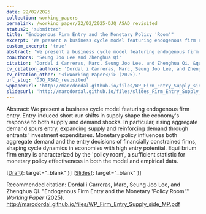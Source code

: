 ```yaml
---
date: 22/02/2025
collection: working_papers
permalink: /working_paper/22/02/2025-DJQ_ASAD_revisited
status2: 'submitted'
title: "Endogenous Firm Entry and the Monetary Policy 'Room'"
excerpt: 'We present a business cycle model featuring endogenous firm entry. Entry-induced short-run shifts in supply shape the economy&apos;s response to both supply and demand shocks. In particular, rising aggregate demand spurs entry, expanding supply and reinforcing demand through entrants&apos; investment expenditures. Monetary policy influences both aggregate demand and the entry decisions of financially constrained firms, shaping cycle dynamics in economies with high entry potential. Equilibrium firm entry is characterized by the &apos;policy room&apos;, a sufficient statistic for monetary policy effectiveness in both the model and empirical data.'
custom_excerpt: 'true'
abstract: 'We present a business cycle model featuring endogenous firm entry. Entry-induced short-run shifts in supply shape the economy&apos;s response to both supply and demand shocks. In particular, rising aggregate demand spurs entry, expanding supply and reinforcing demand through entrants&apos; investment expenditures. Monetary policy influences both aggregate demand and the entry decisions of financially constrained firms, shaping cycle dynamics in economies with high entry potential. Equilibrium firm entry is characterized by the &apos;policy room&apos;, a sufficient statistic for monetary policy effectiveness in both the model and empirical data.'
coauthors: 'Seung Joo Lee and Zhenghua Qi'
citation: 'Dordal i Carreras, Marc, Seung Joo Lee, and Zhenghua Qi. &quot;Endogenous Firm Entry and the Monetary &apos;Policy Room&apos;.&quot;  <i>Working Paper</i> (2025).'
cv_citation_authors: 'Dordal i Carreras, Marc, Seung Joo Lee, and Zhenghua Qi.'
cv_citation_other: '<i>Working Paper</i> (2025).'
url_slug: 'DJQ_ASAD_revisited'
wppaperurl: 'http://marcdordal.github.io/files/WP_Firm_Entry_Supply_side_MP.pdf'
slidesurl: 'http://marcdordal.github.io/files/slides_Firm_Entry_Supply_side_MP.pdf'
---
```

Abstract: We present a business cycle model featuring endogenous firm entry. Entry-induced short-run shifts in supply shape the economy&apos;s response to both supply and demand shocks. In particular, rising aggregate demand spurs entry, expanding supply and reinforcing demand through entrants&apos; investment expenditures. Monetary policy influences both aggregate demand and the entry decisions of financially constrained firms, shaping cycle dynamics in economies with high entry potential. Equilibrium firm entry is characterized by the &apos;policy room&apos;, a sufficient statistic for monetary policy effectiveness in both the model and empirical data.

[[Draft](http://marcdordal.github.io/files/WP_Firm_Entry_Supply_side_MP.pdf){: target="_blank" }] [[Slides](http://marcdordal.github.io/files/slides_Firm_Entry_Supply_side_MP.pdf){: target="_blank" }] 

Recommended citation: Dordal i Carreras, Marc, Seung Joo Lee, and Zhenghua Qi. "Endogenous Firm Entry and the Monetary 'Policy Room'."  <i>Working Paper</i> (2025). http://marcdordal.github.io/files/WP_Firm_Entry_Supply_side_MP.pdf